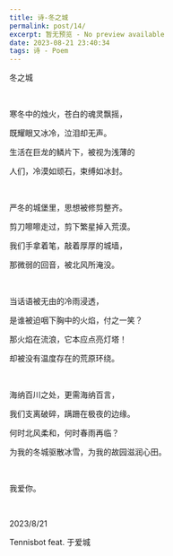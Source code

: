 ```yaml
---
title: 诗-冬之城
permalink: post/14/
excerpt: 暂无预览 - No preview available
date: 2023-08-21 23:40:34
tags: 诗 - Poem
---
```


冬之城

<p><br></p>

寒冬中的烛火，苍白的魂灵飘摇，

既耀眼又冰冷，泣泪却无声。

生活在巨龙的鳞片下，被视为浅薄的

人们，冷漠如顽石，束缚如冰封。

<p><br></p>

严冬的城堡里，思想被修剪整齐。

剪刀嚓嚓走过，剪下繁星掉入荒漠。

我们手拿着笔，敲着厚厚的城墙，

那微弱的回音，被北风所淹没。

<p><br></p>

当话语被无由的冷雨浸透，

是谁被迫咽下胸中的火焰，付之一笑？

那火焰在流浪，它本应点亮灯塔！

却被没有温度存在的荒原环绕。

<p><br></p>

海纳百川之处，更需海纳百言，

我们支离破碎，蹒跚在极夜的边缘。

何时北风柔和，何时春雨再临？

为我的冬城驱散冰雪，为我的故园滋润心田。

<p><br></p>

我爱你。

<p><br></p>

2023/8/21

Tennisbot feat. 于爱城